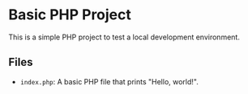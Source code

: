 # Basic PHP Project

This is a simple PHP project to test a local development environment.

## Files
- `index.php`: A basic PHP file that prints "Hello, world!".
